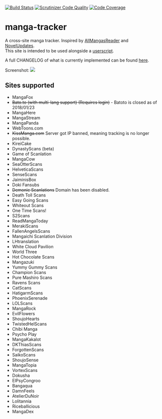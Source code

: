 [![Build Status](https://travis-ci.org/DakuTree/manga-tracker.svg?branch=master)](https://travis-ci.org/DakuTree/manga-tracker)  [![Scrutinizer Code Quality](https://scrutinizer-ci.com/g/DakuTree/manga-tracker/badges/quality-score.png?b=master)](https://scrutinizer-ci.com/g/DakuTree/manga-tracker/?branch=master) [![Code Coverage](https://scrutinizer-ci.com/g/DakuTree/manga-tracker/badges/coverage.png?b=master)](https://scrutinizer-ci.com/g/DakuTree/manga-tracker/?branch=master)

# manga-tracker
A cross-site manga tracker. Inspired by [AllMangasReader](https://github.com/AllMangasReader-dev/AMR) and [NovelUpdates](http://www.novelupdates.com/).  
This site is intended to be used alongside a [userscript](https://github.com/DakuTree/manga-tracker/raw/master/public/userscripts/manga-tracker.user.js).

A full CHANGELOG of what is currently implemented can be found [here](https://github.com/DakuTree/manga-tracker/blob/master/public/CHANGELOG.md).

Screenshot: ![](http://i.imgur.com/UAjBySK.png)

## Sites supported
* MangaFox
* ~~Bato.to (with multi-lang support) (Requires login)~~ - Batoto is closed as of 2018/01/23
* MangaHere
* MangaStream
* MangaPanda
* WebToons.com
* ~~KissManga.com~~ Server got IP banned, meaning tracking is no longer possible.
* KireiCake
* DynastyScans (beta)
* Game of Scanlation
* MangaCow
* SeaOtterScans
* HelveticaScans
* SenseScans
* JaiminisBox
* Doki Fansubs
* ~~Demonic Scanlations~~ Domain has been disabled.
* Death Toll Scans
* Easy Going Scans
* Whiteout Scans
* One Time Scans!
* S2Scans
* ReadMangaToday
* MerakiScans
* FallenAngelsScans
* Mangaichi Scanlation Division
* LHtranslation
* White Cloud Pavilion
* World Three
* Hot Chocolate Scans
* Mangazuki
* Yummy Gummy Scans
* Champion Scans
* Pure Mashiro Scans
* Ravens Scans
* CatScans
* HatigarmScans
* PhoenixSerenade
* LOLScans
* MangaRock
* EvilFlowers
* ShoujoHearts
* TwistedHelScans
* Chibi Manga
* Psycho Play
* MangaKakalot
* DKThiasScans
* ForgottenScans
* SaikoScans
* ShoujoSense
* MangaTopia
* VortexScans
* Dokusha
* ElPsyCongroo
* Bangaqua
* DamnFeels
* AtelierDuNoir
* Lolitannia
* Riceballicious
* MangaDex
